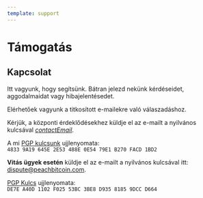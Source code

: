 ```yaml
---
template: support
---
```

<!--[intro]-->
# Támogatás

<!--[contact]-->
## Kapcsolat

Itt vagyunk, hogy segítsünk. Bátran jelezd nekünk kérdéseidet, aggodalmaidat vagy hibajelentésedet.

Elérhetőek vagyunk a titkosított e-mailekre való válaszadáshoz.

Kérjük, a központi érdeklődésekhez küldje el az e-mailt a nyilvános kulcsával [$contactEmail$](mailto:$contactEmail$).

A mi [PGP kulcsunk](https://keys.openpgp.org/vks/v1/by-fingerprint/48339A19645E2E53488E0E5479E1B270FACD1BD2) ujjlenyomata:<br>
`4833 9A19 645E 2E53 488E 0E54 79E1 B270 FACD 1BD2`

**Vitás ügyek esetén** küldje el az e-mailt a nyilvános kulcsával itt: [dispute@peachbitcoin.com](mailto:dispute@peachbitcoin.com).

[PGP Kulcs](https://keys.openpgp.org/search?q=DE7EA40D1102F02553BC3BE8D93581859DCCD664) ujjlenyomata:<br>
`DE7E A40D 1102 F025 53BC 3BE8 D935 8185 9DCC D664`
